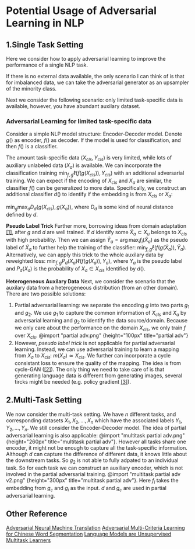 # Potential Usage of Adversarial Learning in NLP

## 1.Single Task Setting

Here we consider how to apply adversarial learning to improve the performance of a single NLP task.

If there is no external data available, the only scenario I can think of is that for imbalanced data, we can take the adversarial generator as an upsampler of the minority class.

Next we consider the following scenario: only limited task-specific data is available, however, you have abundant auxilary dataset.

### Adversarial Learning for limited task-specific data

Consider a simple NLP model structure: Encoder-Decoder model. Denote $g()$ as encoder, $f()$ as decoder. If the model is used for classification, and then $f()$ is a classifier.

The amount task-specific data ($X_{cls},Y_{cls}$) is very limited, while lots of auxiliary unlabeled data ($X_a$) is available.
We can incorporate the classification training $\min_{f,g} \ell(f(g(X_{cls})),Y_{cls})$ with an additional adversarial training.
We can expect if the encoding of $X_{cls}$ and $X_a$ are similar, the classifier $f()$ can be generalized to more data. Specifically, we construct an additional classifier $d()$ to identify if the embedding is from $X_{cls}$ or $X_a$:

$\min_{g}\max_{d} D_d(g(X_{cls}), g(X_a))$, where $D_d$ is some kind of neural distance defined by $d$.

**Pseudo Label Trick**
Further more, borrowing ideas from domain adaptation [[1]](https://link.springer.com/chapter/10.1007/978-3-030-01225-0_28), after $g$ and $d$ are well trained. If $d$ identify some $\tilde{X}_a \subset {X}_u$ belongs to $X_{cls}$ with high probability. Then we can assign $\tilde{Y}_a=\arg\max_i f_i(\tilde{X}_a)$ as the pseudo label of $\tilde{X}_a$ to further help the training of the classifier:  $\min_{f,g} \ell(f(g(\tilde{X}_a)),\tilde{Y}_a)$. Alternatively, we can apply this trick to the whole auxilary data by reweighted loss: $\min_{f,g} P_d(X_a)\ell(f(g({X}_a)),{Y}_a)$, where ${Y}_a$ is the pseudo label and $P_d(X_a)$ is the probability of $X_a \in X_{cls}$ identified by $d()$.

**Heterogeneous Auxilary Data**
Next, we consider the scenario that the auxilary data from a heterogeneous distribution (from an other domain). There are two possible solutions:
1. Partial adversarial learning: we separate the encoding $g$ into two parts $g_1$ and $g_2$. We use $g_1$ to capture the common information of $X_{cls}$ and $X_a$ by adversarial learning  and $g_2$ to identify the data source/domain. Because we only care about the performance on the domain $X_{cls}$, we only train $f$ over $X_{cls}$.
@import "partial adv.png" {height="100px" title="partial adv"}
2. However, *pseudo label trick* is not applicable for partial adversarial learning. Instead, we can use adversarial training to learn a mapping from $X_{a}$ to $X_{cls}$: $m(X_a) \simeq X_{cls}$. We further can incorporate a cycle consistant loss to ensure the quality of the mapping. The idea is from cycle-GAN ([[2]](https://junyanz.github.io/CycleGAN/)). The only thing we need to take care of is that generating language data is different from generating images, several tircks might be needed (e.g. policy gradient [[3]](https://arxiv.org/pdf/1704.06933.pdf)).



## 2.Multi-Task Setting

We now consider the multi-task setting. We have $n$ different tasks, and corresponding datasets $X_1,X_2,...,X_n$ which have the associated labels $Y_1,Y_2,...,Y_n$. We still consider the Encoder-Decoder model. The idea of partial adversarial learning is also applicable:
@import "multitask partial adv.png" {height="260px" title="multitask partial adv"}.
However all tasks share one encoder, it might not be enough to capture all the task-specific information. Although $d$ can capture the difference of different data, it knows little about the downstream tasks. So $g_2$ is not able to fully adpated to an individual task. So for each task we can construct an auxiliary encoder, which is not involved in the partial adversarial training.
@import "multitask partial adv v2.png" {height="300px" title="multitask partial adv"}.
Here $f_i$ takes the embedding from $g_c$ and $g_i$ as the input. $d$ and $g_c$ are used in partial adversarial learning.

## Other Reference
[Adversarial Neural Machine Translation](https://arxiv.org/pdf/1704.06933.pdf)
[Adversarial Multi-Criteria Learning for Chinese Word Segmentation](https://arxiv.org/pdf/1704.07556.pdf)
[Language Models are Unsupervised Multitask Learners](https://d4mucfpksywv.cloudfront.net/better-language-models/language_models_are_unsupervised_multitask_learners.pdf)
